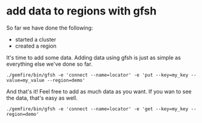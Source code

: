 # add data to regions with gfsh

So far we have done the following:
* started a cluster
* created a region

It's time to add some data. Adding data using gfsh is just as simple as everything else we've done so far. 

```plain
./gemfire/bin/gfsh -e 'connect --name=locator' -e 'put --key=my_key --value=my_value --region=demo'
```

And that's it! Feel free to add as much data as you want. If you wan to see the data, that's easy as well.

```plain
./gemfire/bin/gfsh -e 'connect --name=locator' -e 'get --key=my_key --region=demo'
```
